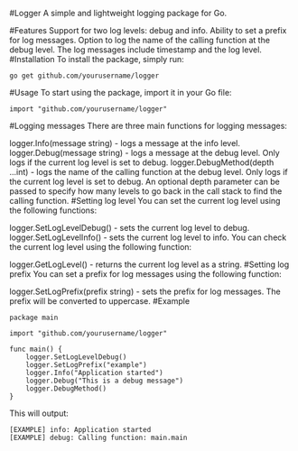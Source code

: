#Logger
A simple and lightweight logging package for Go.

#Features
Support for two log levels: debug and info.
Ability to set a prefix for log messages.
Option to log the name of the calling function at the debug level.
The log messages include timestamp and the log level.
#Installation
To install the package, simply run:
```
go get github.com/yourusername/logger

```

#Usage
To start using the package, import it in your Go file:

```
import "github.com/yourusername/logger"

```
#Logging messages
There are three main functions for logging messages:

logger.Info(message string) - logs a message at the info level.
logger.Debug(message string) - logs a message at the debug level. Only logs if the current log level is set to debug.
logger.DebugMethod(depth ...int) - logs the name of the calling function at the debug level. Only logs if the current log level is set to debug. An optional depth parameter can be passed to specify how many levels to go back in the call stack to find the calling function.
#Setting log level
You can set the current log level using the following functions:

logger.SetLogLevelDebug() - sets the current log level to debug.
logger.SetLogLevelInfo() - sets the current log level to info.
You can check the current log level using the following function:

logger.GetLogLevel() - returns the current log level as a string.
#Setting log prefix
You can set a prefix for log messages using the following function:

logger.SetLogPrefix(prefix string) - sets the prefix for log messages. The prefix will be converted to uppercase.
#Example
```
package main

import "github.com/yourusername/logger"

func main() {
	logger.SetLogLevelDebug()
	logger.SetLogPrefix("example")
	logger.Info("Application started")
	logger.Debug("This is a debug message")
	logger.DebugMethod()
}

```

This will output:

```
[EXAMPLE] info: Application started
[EXAMPLE] debug: Calling function: main.main

```
